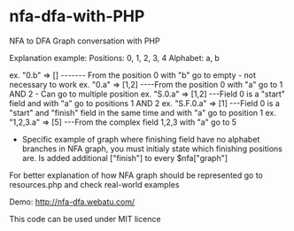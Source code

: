 nfa-dfa-with-PHP
================

NFA to DFA Graph conversation with PHP


Explanation example: 
		Positions: 0, 1, 2, 3, 4
		Alphabet:  a, b
 
ex. "0.b" => [] ------- From the position 0 with "b" go to empty - not necessary to work
ex.	"0.a" => [1,2]  ----From the position 0 with "a" go to 1 AND 2 - Can go to multiple 
						position
ex. "S.0.a" => [1,2] ---Field 0 is a "start" field and with "a" go to positions 1 AND 2
ex. "S.F.0.a" => [1] ---Field 0 is a "start" and "finish" field in the same time and 
						with "a" go to position 1
ex. "1,2,3.a" => [5] ---From the complex field 1,2,3 with "a" go to 5

* Specific example of graph where finishing field have no alphabet branches in NFA graph, 
you must initialy state which finishing positions are.
Is added additional ["finish"] to every $nfa["graph"]

For better explanation of how NFA graph should be represented go to resources.php and check 
real-world examples

Demo:
http://nfa-dfa.webatu.com/
	
This code can be used under MIT licence